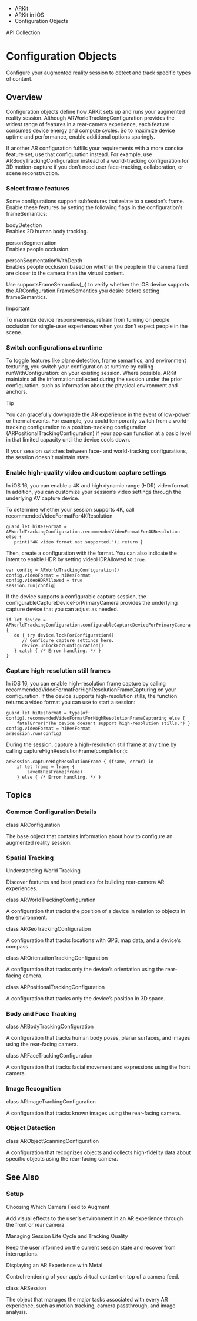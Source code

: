 

- ARKit
- ARKit in iOS
-  Configuration Objects 

API Collection

# Configuration Objects

Configure your augmented reality session to detect and track specific types of content.

## Overview

Configuration objects define how ARKit sets up and runs your augmented reality session. Although ARWorldTrackingConfiguration provides the widest range of features in a rear-camera experience, each feature consumes device energy and compute cycles. So to maximize device uptime and performance, enable additional options sparingly.

If another AR configuration fulfills your requirements with a more concise feature set, use that configuration instead. For example, use ARBodyTrackingConfiguration instead of a world-tracking configuration for 3D motion-capture if you don’t need user face-tracking, collaboration, or scene reconstruction.

### Select frame features

Some configurations support subfeatures that relate to a session’s frame. Enable these features by setting the following flags in the configuration’s frameSemantics:

bodyDetection  
Enables 2D human body tracking.

personSegmentation  
Enables people occlusion.

personSegmentationWithDepth  
Enables people occlusion based on whether the people in the camera feed are closer to the camera than the virtual content.

Use supportsFrameSemantics(_:) to verify whether the iOS device supports the ARConfiguration.FrameSemantics you desire before setting frameSemantics.

Important

To maximize device responsiveness, refrain from turning on people occlusion for single-user experiences when you don’t expect people in the scene.

### Switch configurations at runtime

To toggle features like plane detection, frame semantics, and environment texturing, you switch your configuration at runtime by calling runWithConfiguration: on your existing session. Where possible, ARKit maintains all the information collected during the session under the prior configuration, such as information about the physical environment and anchors.

Tip

You can gracefully downgrade the AR experience in the event of low-power or thermal events. For example, you could temporarily switch from a world-tracking configuration to a position-tracking configuration (ARPositionalTrackingConfiguration) if your app can function at a basic level in that limited capacity until the device cools down.

If your session switches between face- and world-tracking configurations, the session doesn’t maintain state.

### Enable high-quality video and custom capture settings

In iOS 16, you can enable a 4K and high dynamic range (HDR) video format. In addition, you can customize your session’s video settings through the underlying AV capture device.

To determine whether your session supports 4K, call recommendedVideoFormatFor4KResolution.

```
guard let hiResFormat = ARWorldTrackingConfiguration.recommendedVideoFormatFor4KResolution else {
   print("4K video format not supported."); return }
```

Then, create a configuration with the format. You can also indicate the intent to enable HDR by setting videoHDRAllowed to `true`.

```
var config = ARWorldTrackingConfiguration()
config.videoFormat = hiResFormat
config.videoHDRAllowed = true
session.run(config)
```

If the device supports a configurable capture session, the configurableCaptureDeviceForPrimaryCamera provides the underlying capture device that you can adjust as needed.

```
if let device = ARWorldTrackingConfiguration.configurableCaptureDeviceForPrimaryCamera {
   do { try device.lockForConfiguration()
      // Configure capture settings here.
      device.unlockForConfiguration()
   } catch { /* Error handling. */ }
}
```

### Capture high-resolution still frames

In iOS 16, you can enable high-resolution frame capture by calling recommendedVideoFormatForHighResolutionFrameCapturing on your configuration. If the device supports high-resolution stills, the function returns a video format you can use to start a session:

```
guard let hiResFormat = type(of: config).recommendedVideoFormatForHighResolutionFrameCapturing else {
    fatalError("The device doesn't support high-resolution stills.") }
config.videoFormat = hiResFormat
arSession.run(config)
```

During the session, capture a high-resolution still frame at any time by calling captureHighResolutionFrame(completion:):

```
arSession.captureHighResolutionFrame { (frame, error) in
    if let frame = frame {
        saveHiResFrame(frame)
    } else { /* Error handling. */ }
```

## Topics

### Common Configuration Details

class ARConfiguration

The base object that contains information about how to configure an augmented reality session.

### Spatial Tracking

Understanding World Tracking

Discover features and best practices for building rear-camera AR experiences.

class ARWorldTrackingConfiguration

A configuration that tracks the position of a device in relation to objects in the environment.

class ARGeoTrackingConfiguration

A configuration that tracks locations with GPS, map data, and a device’s compass.

class AROrientationTrackingConfiguration

A configuration that tracks only the device’s orientation using the rear-facing camera.

class ARPositionalTrackingConfiguration

A configuration that tracks only the device’s position in 3D space.

### Body and Face Tracking

class ARBodyTrackingConfiguration

A configuration that tracks human body poses, planar surfaces, and images using the rear-facing camera.

class ARFaceTrackingConfiguration

A configuration that tracks facial movement and expressions using the front camera.

### Image Recognition

class ARImageTrackingConfiguration

A configuration that tracks known images using the rear-facing camera.

### Object Detection

class ARObjectScanningConfiguration

A configuration that recognizes objects and collects high-fidelity data about specific objects using the rear-facing camera.

## See Also

### Setup

Choosing Which Camera Feed to Augment

Add visual effects to the user’s environment in an AR experience through the front or rear camera.

Managing Session Life Cycle and Tracking Quality

Keep the user informed on the current session state and recover from interruptions.

Displaying an AR Experience with Metal

Control rendering of your app’s virtual content on top of a camera feed.

class ARSession

The object that manages the major tasks associated with every AR experience, such as motion tracking, camera passthrough, and image analysis.


